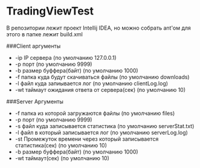 # TradingViewTest
В репозитории лежит проект Intellij IDEA, но можно собрать ant'ом для этого в папке лежит build.xml

###Client аргументы
- -ip IP сервера (по умолчанию 127.0.0.1)
- -p порт (по умолчанию 9999)
- -b размер буффера(байт) (по умолчанию 1000)
- -f папка куда будут скачиваться файлы (по умолчанию downloads)
- -l файл куда запиывается лог (по умолчанию clientLog.log)
- -wt таймаут ожидания ответа от сервера(сек) (по умолчанию 10)

###Server Аргументы
- -f папка из которой загружаются файлы (по умолчанию files)
- -p порт (по умолчанию 9999)
- -s файл куда записывается статистика (по умолчанию serverStat.txt)
- -l файл в который записывается лог (по умолчанию serverLog.log)
- -st Промежуток времени через который записывается статистика(сек) (по умолчанию 10) 
- -b размер буффера(байт) (по умолчанию 1000)
- -wt таймаут(сек) (по умолчанию 10)
